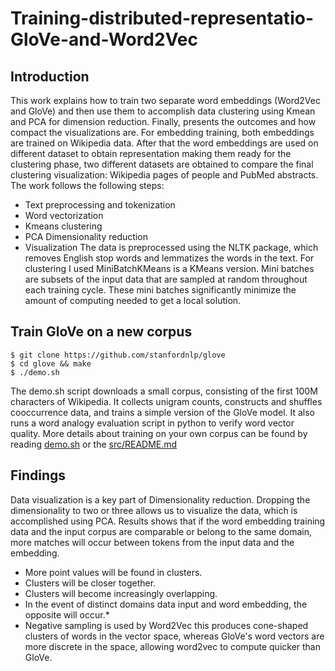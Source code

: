 # Training-distributed-representatio-GloVe-and-Word2Vec

## Introduction

This work explains how to train two separate word embeddings (Word2Vec and GloVe) and then use them to accomplish data clustering using Kmean and PCA for dimension reduction. Finally, presents the outcomes and how compact the visualizations are. For embedding training, both embeddings are trained on Wikipedia data. After that the word embeddings are used on different dataset to obtain representation making them ready  for the clustering phase, two different datasets are obtained to compare the final clustering visualization: Wikipedia pages of people and PubMed abstracts. The work follows the following steps:
-	Text preprocessing and tokenization 
-	Word vectorization 
-	Kmeans clustering 
-	PCA Dimensionality reduction
-	Visualization
The data is preprocessed using the NLTK package, which removes English stop words and lemmatizes the words in the text. For clustering I used MiniBatchKMeans is a KMeans version. Mini batches are subsets of the input data that are sampled at random throughout each training cycle. These mini batches significantly minimize the amount of computing needed to get a local solution.

## Train GloVe on a new corpus

    $ git clone https://github.com/stanfordnlp/glove
    $ cd glove && make
    $ ./demo.sh

The demo.sh script downloads a small corpus, consisting of the first 100M characters of Wikipedia. It collects unigram counts, constructs and shuffles cooccurrence data, and trains a simple version of the GloVe model. It also runs a word analogy evaluation script in python to verify word vector quality. More details about training on your own corpus can be found by reading [demo.sh](https://github.com/stanfordnlp/GloVe/blob/master/demo.sh) or the [src/README.md](https://github.com/stanfordnlp/GloVe/tree/master/src)

## Findings
Data visualization is a key part of Dimensionality reduction. Dropping the dimensionality to two or three allows us to visualize the data, which is accomplished using PCA. Results shows that if the word embedding training data and the input corpus are comparable or belong to the same domain, more matches will occur between tokens from the input data and the embedding.
-	More point values will be found in clusters.
-	Clusters will be closer together.
-	Clusters will become increasingly overlapping.
- In the event of distinct domains data input and word embedding, the opposite will occur.*
- Negative sampling is used by Word2Vec this produces cone-shaped clusters of words in the vector space, whereas GloVe's word vectors are more discrete in the space, allowing word2vec to compute quicker than GloVe.
